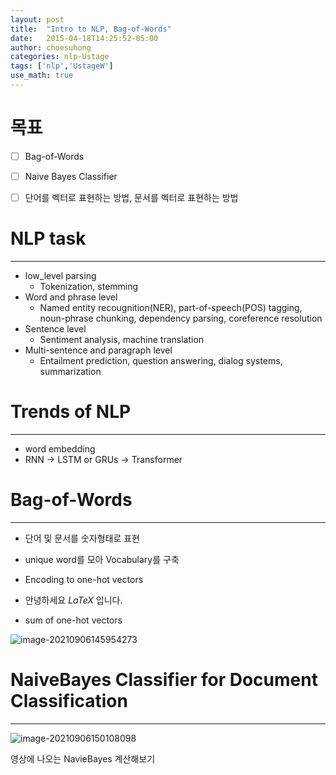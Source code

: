```yaml
---
layout: post
title:  "Intro to NLP, Bag-of-Words"
date:   2015-04-18T14:25:52-05:00
author: choesuhong
categories: nlp-Ustage
tags: ['nlp','UstageW']
use_math: true
---
```


# 목표

- [ ] Bag-of-Words
- [ ] Naive Bayes Classifier
- [ ] 단어를 벡터로 표현하는 방법, 문서를 벡터로 표현하는 방법



# NLP task

---------------------------

- low_level parsing
  - Tokenization, stemming
- Word and phrase level
  - Named entity recougnition(NER), part-of-speech(POS) tagging, noun-phrase chunking, dependency parsing, coreference resolution
- Sentence level
  - Sentiment analysis, machine translation
- Multi-sentence and paragraph level
  - Entailment prediction, question answering, dialog systems, summarization



# Trends of NLP

---------------

- word embedding
- RNN -> LSTM or GRUs -> Transformer



# Bag-of-Words

---------------------------------------

- 단어 및 문서를 숫자형태로 표현
- unique word를 모아 Vocabulary를 구축
- Encoding to one-hot vectors
- 안녕하세요 $LaTeX$ 입니다.

- sum of one-hot vectors

![image-20210906145954273](https://raw.githubusercontent.com/choesuhong/save-image-repo/image/img/image-20210906150108098.png)



# NaiveBayes Classifier for Document Classification

-------------------

![image-20210906150108098](https://raw.githubusercontent.com/choesuhong/save-image-repo/image/img/image-20210906145954273.png)

영상에 나오는 NavieBayes 계산해보기